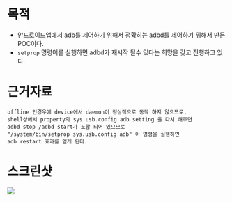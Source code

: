 # 목적
- 안드로이드앱에서 adb를 제어하기 위해서 정확히는 adbd를 제어하기 위해서 만든 POC이다.
- `setprop` 명령어를 실행하면 adbd가 재시작 될수 있다는 희망을 갖고 진행하고 있다.

# 근거자료

```text
offline 인경우에 device에서 daemon이 정상적으로 동작 하지 않으므로,
shell상에서 property의 sys.usb.config adb setting 을 다시 해주면 
adbd stop /adbd start가 포함 되어 있으므로 
"/system/bin/setprop sys.usb.config adb" 이 명령을 실행하면 
adb restart 효과를 얻게 된다.
```

# 스크린샷
![](https://hhdpublish.blob.core.windows.net/pub/Ictiarinfriu/KakaoTalk_20180119_161603330.png)